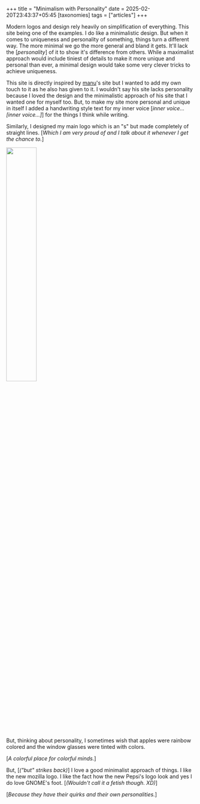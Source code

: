 +++
title = "Minimalism with Personality"
date = 2025-02-20T23:43:37+05:45
[taxonomies] 
tags = ["articles"]
+++

Modern logos and design rely heavily on simplification of everything.
This site being one of the examples. I do like a minimalistic design.
But when it comes to uniqueness and personality of something, things
turn a different way. The more minimal we go the more general and bland
it gets. It'll lack the [_personality_] of it to show it's difference
from others. While a maximalist approach would include tiniest of details
to make it more unique and personal than ever, a minimal design would take
some very clever tricks to achieve uniqueness.

This site is directly inspired by [manu](https://manuelmoreale.com/)'s
site but I wanted to add my own touch to it as he also has given to it.
I wouldn't say his site lacks personality because I loved the design and
the minimalistic approach of his site that I wanted one for myself too.
But, to make my site more personal and unique in itself I added a handwriting
style text for my inner voice [_inner voice... [_inner voice..._]_] for the
things I think while writing.

Similarly, I designed my main logo which is an "s" but made completely of
straight lines. [_Which I am very proud of and I talk about it whenever I
get the chance to._]

<img src="https://scientiac.space/res/colors/logo-catppuccin-latte.svg" style="width:40%">

But, thinking about personality, I sometimes wish that apples were rainbow
colored and the window glasses were tinted with colors.

[_A colorful place for colorful minds._]

But, [_("but" strikes back)_]  I love a good minimalist approach of things.
I like the new mozilla logo. I like the fact how the new Pepsi's logo look
and yes I do love GNOME's foot. [_(Wouldn't call it a fetish though. XD)_]

[_Because they have their quirks and their own personalities._]
